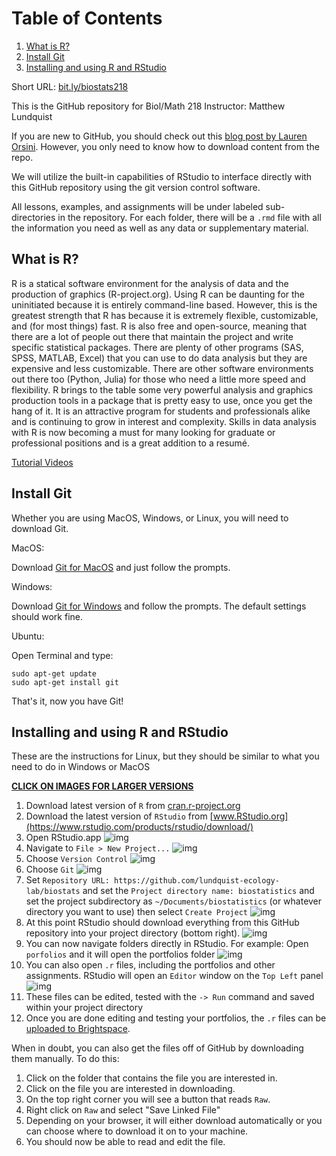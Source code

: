 # Table of Contents

1. [What is R?](#org88bf26b)
2. [Install Git](#org6dff171)
3. [Installing and using  R and RStudio](#org73ab150)

Short URL: [bit.ly/biostats218](http://bit.ly/biostats218)

This is the GitHub repository for Biol/Math 218
Instructor: Matthew Lundquist

If you are new to GitHub, you should check out this
[blog post by Lauren Orsini](http://readwrite.com/2013/09/30/understanding-github-a-journey-for-beginners-part-1).
However, you only need to know how to download content from the
repo.

We will utilize the built-in capabilities of RStudio to interface directly with this
GitHub repository using the git version control software.

All lessons, examples, and assignments will be under labeled
sub-directories in the repository. For each folder, there will be
a `.rmd` file with all the information you need as well as any data or
supplementary material.

<a id="org88bf26b"></a>

## What is R?

R is a statical software environment for the analysis of data and the
production of graphics (R-project.org). Using R can be daunting for
the uninitiated because it is entirely command-line based. However,
this is the greatest strength that R has because
it is extremely flexible, customizable, and (for most things) fast. R
is also free and open-source, meaning that there are a lot of
people out there that maintain the project and write
specific statistical packages. There are plenty of other programs
(SAS, SPSS, MATLAB, Excel) that you can use to do data
analysis but they are expensive and less customizable.
There are other software environments out there too (Python, Julia)
for those who need a little more speed and flexibility. R brings to the table some very
powerful analysis and graphics production tools in a package that is pretty
easy to use, once you get the hang of it. It is an attractive program for
students and professionals alike and is continuing to grow in interest and
complexity. Skills in data analysis with R is now becoming a must for many looking
for graduate or professional positions and is a great addition to a
resumé.

 [Tutorial Videos](http://www.lundquistecology.com/videos/r-tutorials)

<a id="org6dff171"></a>

## Install Git

Whether you are using MacOS, Windows, or Linux, you will need to
download Git.

MacOS:

Download [Git for MacOS](https://git-scm.com/download/mac) and just
follow the prompts.

Windows:

Download [Git for Windows](https://git-scm.com/download/win) and
follow the prompts. The default settings should work fine.

Ubuntu:

Open Terminal and type:

    sudo apt-get update
    sudo apt-get install git

That's it, now you have Git!

<a id="org73ab150"></a>

## Installing and using  R and RStudio

These are the instructions for Linux, but they should be similar to
what you need to do in Windows or MacOS

**<ins>CLICK ON IMAGES FOR LARGER VERSIONS</ins>**

1. Download latest version of `R` from
    [cran.r-project.org](https://cran.r-project.org)
2. Download the latest version of `RStudio` from
    [www.RStudio.org](https://www.rstudio.com/products/rstudio/download/)
3. Open RStudio.app
    ![img](./screenshots/linux/RStudio.png)
4. Navigate to `File > New Project...`
    ![img](./screenshots/linux/new_project.png)
5. Choose `Version Control`
    ![img](./screenshots/linux/choose_vc.png)
6. Choose `Git`
    ![img](./screenshots/linux/choose_git.png)
7. Set `Repository URL: https://github.com/lundquist-ecology-lab/biostats`
    and set the `Project directory name: biostatistics` and
    set the project subdirectory as `~/Documents/biostatistics` (or whatever directory you want to
    use) then select `Create Project`
    ![img](./screenshots/linux/git_location.png)
8. At this point RStudio should download everything from this GitHub
    repository into your project directory (bottom right).
    ![img](./screenshots/linux/project_directory.png)
9. You can now navigate folders directly in
    RStudio. For example: Open `porfolios` and it will open
    the portfolios folder
    ![img](./screenshots/linux/folder_open.png)
10. You can also open `.r` files, including the portfolios and other assignments. RStudio
    will open an `Editor` window on the `Top Left` panel
    ![img](./screenshots/linux/file_example.png)
11. These files can be edited, tested with the `-> Run` command and saved within your project directory
12. Once you are done editing and testing your portfolios, the `.r` files can be [uploaded to Brightspace](https://mmm.brightspace.com/d2l/home/15700).

When in doubt, you can also get the files off of GitHub by downloading them
manually. To do this:

1. Click on the folder that contains the file you are interested in.
2. Click on the file you are interested in downloading.
3. On the top right corner you will see a button that reads `Raw`.
4. Right click on `Raw` and select "Save Linked File"
5. Depending on your browser, it will either download automatically or you can choose where to download it on to your machine.
6. You should now be able to read and edit the file.
